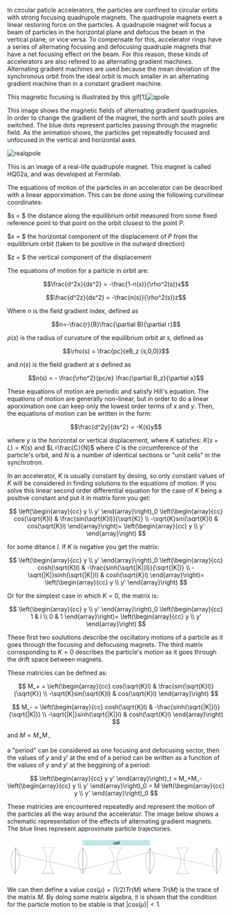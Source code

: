 In circular paticle accelerators, the particles are confined to circular orbits with strong focusing quadrupole magnets. The quadrupole magnets exert a linear restoring force on the particles. A quadrupole magnet will focus a beam of particles in the horizontal plane and defocus the beam in the vertical plane, or vice versa. To compensate for this, accelerator rings have a series of alternating focusing and defocusing quadruple magnets that have a net focusing effect on the beam. For this reason, these kinds of accelerators are also refered to as alternating gradient machines. Alternating gradient machines are used because the mean deviation of the synchronous orbit from the ideal orbit is much smaller in an alternating gradient machine than in a constant gradient machine.

This magnetic focusing is illustrated by this gif[1]![qpole](https://nagysandor.eu/AsimovTeka/tevatron_hu/images/agfocus.gif)

This image shows the magnetic fields of alternating gradient quadrupoles. In order to change the gradient of the magnet, the north and south poles are switched. The blue dots represent particles passing through the magnetic field. As the animation shows, the particles get repeatedly focused and unfocused in the vertical and horizontal axes.

![realqpole](http://news.fnal.gov/wp-content/uploads/2013/07/HQO2-coil-medres.jpg)

This is an image of a real-life quadrupole magnet. This magnet is called HQ02a, and was developed at Fermilab.

The equations of motion of the particles in an accelerator can be described with a linear apporximation. This can be done using the following curvilinear coordinates:

$s = $ the distance along the equilibrium orbit measured from some fixed reference point to that point on the orbit closest to the point $P$.

$x = $ the horizontal component of the displacement of $P$ from the equilibrium orbit (taken to be positive in the outward direction)

$z = $ the vertical component of the displacement

The equations of motion for a particle in orbit are:

$$\frac{d^2x}{ds^2} = -\frac{1-n(s)}{\rho^2(s)}x$$

$$\frac{d^2z}{ds^2} = -\frac{n(s)}{\rho^2(s)}z$$

Where $n$ is the field gradient index, defined as

$$n=-\frac{r}{B}\frac{\partial B}{\partial r}$$

$\rho(s)$ is the radius of curvature of the equilibrium orbit at $s$, defined as

$$\rho(s) = \frac{pc}{eB_z (s,0,0)}$$

and $n(s)$ is the field gradient at $s$ defined as

$$n(s) = - \frac{\rho^2}{pc/e} \frac{\partial B_z}{\partial x}$$

These equations of motion are periodic and satisfy Hill's equation. The equations of motion are generally non-linear, but in order to do a linear aporximation one can keep only the lowest order terms of $x$ and $y$. Then, the equations of motion can be written in the form:

$$\frac{d^2y}{ds^2} = -K(s)y$$

where $y$ is the horizontal or vertical displacement, where $K$ satisfies: $K(s+L) = K(s)$ and $L=\frac{C}{N}$ where $C$ is the circumference of the particle's orbit, and $N$ is a number of identical sections or "unit cells" in the synchrotron.

In an accelerator, $K$ is usually constant by desing, so only constant values of $K$ will be considered in finding solutions to the equations of motion. If you solve this linear second order differential equation for the case of $K$ being a positive constant and put it in matrix form you get:

$$
\left(\begin{array}{cc}
y \\
y'
\end{array}\right)_0
\left(\begin{array}{cc}
cos(\sqrt{K}l) & \frac{sin(\sqrt{K}l)}{\sqrt{K}} \\
-\sqrt{K}sin(\sqrt{K}l) & cos(\sqrt{K}l)
\end{array}\right)=
\left(\begin{array}{cc}
y \\
y'
\end{array}\right)
$$

for some ditance $l$. If $K$ is negative you get the matrix:

$$
\left(\begin{array}{cc}
y \\
y'
\end{array}\right)_0
\left(\begin{array}{cc}
cosh(\sqrt{K}l) & -\frac{sinh(\sqrt{|K|}l)}{\sqrt{|K|}} \\
-\sqrt{|K|}sinh(\sqrt{|K|}l) & cosh(\sqrt{K}l)
\end{array}\right)=
\left(\begin{array}{cc}
y \\
y'
\end{array}\right)
$$

Or for the simplest case in which $K=0$, the matrix is:

$$
\left(\begin{array}{cc}
y \\
y'
\end{array}\right)_0
\left(\begin{array}{cc}
1 & l \\
0 & 1
\end{array}\right)=
\left(\begin{array}{cc}
y \\
y'
\end{array}\right)
$$

These first two soulutions describe the oscillatory motions of a particle as it goes through the focusing and defocusing magnets. The third matrix corresponding to $K=0$ describes the particle's motion as it goes through the drift space between magnets.

These matricies can be defined as:

$$
M_+ = \left(\begin{array}{cc}
cos(\sqrt{K}l) & \frac{sin(\sqrt{K}l)}{\sqrt{K}} \\
-\sqrt{K}sin(\sqrt{K}l) & cos(\sqrt{K}l)
\end{array}\right)
$$

$$
M_- = \left(\begin{array}{cc}
cosh(\sqrt{K}l) & -\frac{sinh(\sqrt{|K|}l)}{\sqrt{|K|}} \\
-\sqrt{|K|}sinh(\sqrt{|K|}l) & cosh(\sqrt{K}l)
\end{array}\right)
$$

and $M = M_+M_-$

a "period" can be considered as one focusing and defocusing sector, then the values of $y$ and $y'$ at the end of a period can be written as a function of the values of $y$ and $y'$ at the beggining of a period:

$$
\left(\begin{array}{cc}
y
y'
\end{array}\right)_t = M_+M_-
\left(\begin{array}{cc}
y \\
y'
\end{array}\right)_0 = M
\left(\begin{array}{cc}
y \\
y'
\end{array}\right)_0
$$

These matricies are encountered repeatedly and represent the motion of the particles all the way around the accelerator. The image below shows a schematic representation of the effects of alternating gradient magnets. The blue lines represent approximate particle trajectories.

![fodo](https://github.com/RRGregory/phy482-Gregory/blob/master/FODO.png)

We can then define a value $cos(\mu) = (1/2)Tr(M)$ where $Tr(M)$ is the trace of the matrix $M$. By doing some matrix algebra, it is shown that the condition for the particle motion to be stable is that $|cos(\mu)| < 1$.
